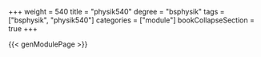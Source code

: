+++
weight = 540
title = "physik540"
degree = "bsphysik"
tags = ["bsphysik", "physik540"]
categories = ["module"]
bookCollapseSection = true
+++

{{< genModulePage >}}
